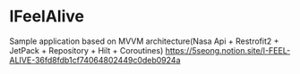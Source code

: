 # IFeelAlive
Sample application based on MVVM architecture(Nasa Api + Restrofit2 + JetPack + Repository + Hilt + Coroutines)
https://5seong.notion.site/I-FEEL-ALIVE-36fd8fdb1cf74064802449c0deb0924a
